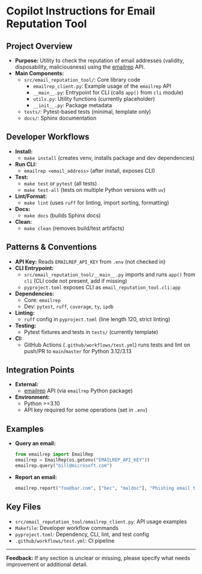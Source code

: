 # Copilot Instructions for Email Reputation Tool

## Project Overview
- **Purpose:** Utility to check the reputation of email addresses (validity, disposability, maliciousness) using the [emailrep](https://emailrep.io/) API.
- **Main Components:**
  - `src/email_reputation_tool/`: Core library code
    - `emailrep_client.py`: Example usage of the `emailrep` API
    - `__main__.py`: Entrypoint for CLI (calls `app()` from `cli` module)
    - `utils.py`: Utility functions (currently placeholder)
    - `__init__.py`: Package metadata
  - `tests/`: Pytest-based tests (minimal, template only)
  - `docs/`: Sphinx documentation

## Developer Workflows
- **Install:**
  - `make install` (creates venv, installs package and dev dependencies)
- **Run CLI:**
  - `emailrep <email_address>` (after install, exposes CLI)
- **Test:**
  - `make test` or `pytest` (all tests)
  - `make test-all` (tests on multiple Python versions with `uv`)
- **Lint/Format:**
  - `make lint` (uses `ruff` for linting, import sorting, formatting)
- **Docs:**
  - `make docs` (builds Sphinx docs)
- **Clean:**
  - `make clean` (removes build/test artifacts)

## Patterns & Conventions
- **API Key:** Reads `EMAILREP_API_KEY` from `.env` (not checked in)
- **CLI Entrypoint:**
  - `src/email_reputation_tool/__main__.py` imports and runs `app()` from `cli` (CLI code not present, add if missing)
  - `pyproject.toml` exposes CLI as `email_reputation_tool.cli:app`
- **Dependencies:**
  - Core: `emailrep`
  - Dev: `pytest`, `ruff`, `coverage`, `ty`, `ipdb`
- **Linting:**
  - `ruff` config in `pyproject.toml` (line length 120, strict linting)
- **Testing:**
  - Pytest fixtures and tests in `tests/` (currently template)
- **CI:**
  - GitHub Actions (`.github/workflows/test.yml`) runs tests and lint on push/PR to `main`/`master` for Python 3.12/3.13

## Integration Points
- **External:**
  - [emailrep](https://emailrep.io/) API (via `emailrep` Python package)
- **Environment:**
  - Python >=3.10
  - API key required for some operations (set in `.env`)

## Examples
- **Query an email:**
  ```python
  from emailrep import EmailRep
  emailrep = EmailRep(os.getenv("EMAILREP_API_KEY"))
  emailrep.query("bill@microsoft.com")
  ```
- **Report an email:**
  ```python
  emailrep.report("foo@bar.com", ["bec", "maldoc"], "Phishing email targeting CEO")
  ```

## Key Files
- `src/email_reputation_tool/emailrep_client.py`: API usage examples
- `Makefile`: Developer workflow commands
- `pyproject.toml`: Dependency, CLI, lint, and test config
- `.github/workflows/test.yml`: CI pipeline

---
**Feedback:** If any section is unclear or missing, please specify what needs improvement or additional detail.
